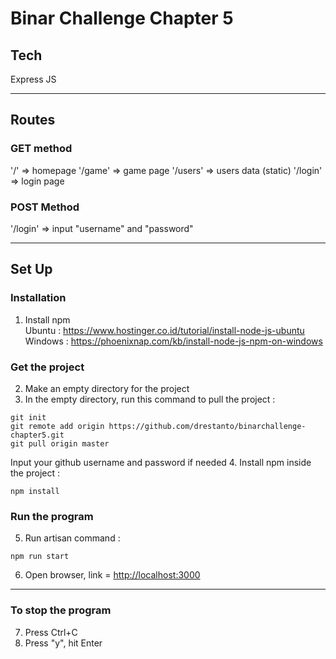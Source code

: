 # Binar Challenge Chapter 5

## Tech
Express JS

<hr>

## Routes
### GET method
'/' => homepage
'/game' => game page
'/users' => users data (static)
'/login' => login page

### POST Method
'/login' => input "username" and "password"

<hr>

## Set Up

### Installation
1. Install npm<br>
Ubuntu : https://www.hostinger.co.id/tutorial/install-node-js-ubuntu<br>
Windows : https://phoenixnap.com/kb/install-node-js-npm-on-windows

### Get the project
2. Make an empty directory for the project
3. In the empty directory, run this command to pull the project :
```
git init
git remote add origin https://github.com/drestanto/binarchallenge-chapter5.git
git pull origin master
```
  Input your github username and password if needed
4. Install npm inside the project :
```
npm install
```

### Run the program
5. Run artisan command :
```
npm run start
```
6. Open browser, link = [http://localhost:3000](http://localhost:3000)

<hr>

### To stop the program
7. Press Ctrl+C
8. Press "y", hit Enter